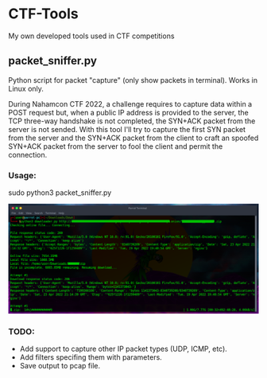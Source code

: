 # CTF-Tools
My own developed tools used in CTF competitions

## packet_sniffer.py
Python script for packet "capture" (only show packets in terminal). Works in Linux only.

During Nahamcon CTF 2022, a challenge requires to capture data within a POST request
but, when a public IP address is provided to the server, the TCP three-way handshake
is not completed, the SYN+ACK packet from the server is not sended. With this tool
I'll try to capture the first SYN packet from the server and the SYN+ACK packet from
the client to craft an spoofed SYN+ACK packet from the server to fool the client and
permit the connection.

### Usage:
 sudo python3 packet_sniffer.py
 
![screenshot](https://github.com/stevenvegar/file_downloader/blob/main/screenshot.png)


### TODO:
- Add support to capture other IP packet types (UDP, ICMP, etc).
- Add filters specifing them with parameters.
- Save output to pcap file.
